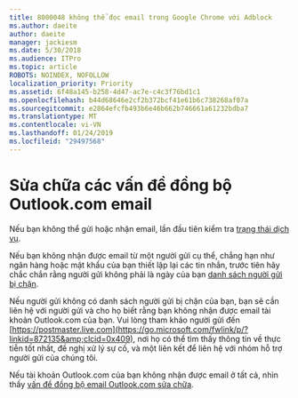 ```yaml
---
title: 8000048 không thể đọc email trong Google Chrome với Adblock
ms.author: daeite
author: daeite
manager: jackiesm
ms.date: 5/30/2018
ms.audience: ITPro
ms.topic: article
ROBOTS: NOINDEX, NOFOLLOW
localization_priority: Priority
ms.assetid: 6f48a145-b258-4d47-ac7e-c4c3f76bd1c1
ms.openlocfilehash: b44d68646e2cf2b372bcf41e61b6c738268af07a
ms.sourcegitcommit: e2864efcfb493b6e46b662b746661a61232bdba7
ms.translationtype: MT
ms.contentlocale: vi-VN
ms.lasthandoff: 01/24/2019
ms.locfileid: "29497568"
---
```

# <a name="fix-outlookcom-email-sync-issues"></a>Sửa chữa các vấn đề đồng bộ Outlook.com email

Nếu bạn không thể gửi hoặc nhận email, lần đầu tiên kiểm tra [trạng thái dịch vụ](https://go.microsoft.com/fwlink/p/?linkid=837482&amp;clcid=0x409).
  
Nếu bạn không nhận được email từ một người gửi cụ thể, chẳng hạn như ngân hàng hoặc mật khẩu của bạn thiết lập lại các tin nhắn, trước tiên hãy chắc chắn rằng người gửi không phải là ngày của bạn [danh sách người gửi bị chặn](https://go.microsoft.com/fwlink/p/?linkid=873133&amp;clcid=0x409).
  
Nếu người gửi không có danh sách người gửi bị chặn của bạn, bạn sẽ cần liên hệ với người gửi và cho họ biết rằng bạn không nhận được email tài khoản Outlook.com của bạn. Vui lòng tham khảo người gửi đến [https://postmaster.live.com](https://go.microsoft.com/fwlink/p/?linkid=872135&amp;clcid=0x409), nơi họ có thể tìm thấy thông tin về thực tiễn tốt nhất, đề nghị xử lý sự cố, và một liên kết để liên hệ với nhóm hỗ trợ người gửi của chúng tôi.
  
Nếu tài khoản Outlook.com của bạn không nhận được email ở tất cả, nhìn thấy [vấn đề đồng bộ email Outlook.com sửa chữa](https://go.microsoft.com/fwlink/p/?linkid=2001207&amp;clcid=0x409).
  

